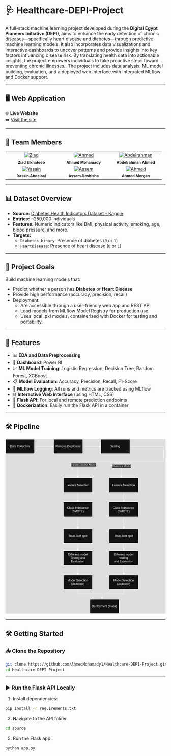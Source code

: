 # 🩺 Healthcare-DEPI-Project

A full-stack machine learning project developed during the **Digital Egypt Pioneers Initiative (DEPI)**, aims to enhance the early detection of chronic diseases—specifically heart disease and diabetes—through predictive machine learning models. It also incorporates data visualizations and interactive dashboards to uncover patterns and provide insights into key factors influencing disease risk. By translating health data into actionable insights, the project empowers individuals to take proactive steps toward preventing chronic illnesses.. The project includes data analysis, ML model building, evaluation, and a deployed web interface with integrated MLflow and Docker support.

---

## 🖥️ Web Application

🌐 **Live Website**  
➡️ [Visit the site](https://ahmedmohamady1.github.io/Healthcare-DEPI-Project/index.html)

---

## 👥 Team Members

<table>
  <tr>
    <!-- Row 1 -->
    <td align="center" width="150px">
      <a href="https://github.com/ZizoElkhateeb">
        <img src="https://avatars.githubusercontent.com/ZizoElkhateeb" width="80px;" alt="Ziad"/>
        <br />
        <sub><b>Ziad Elkhateeb</b></sub>
      </a>
      <br />
    </td>
    <td align="center" width="150px">
      <a href="https://github.com/AhmedMohamady1">
        <img src="https://avatars.githubusercontent.com/AhmedMohamady1" width="80px;" alt="Ahmed"/>
        <br />
        <sub><b>Ahmed Mohamady</b></sub>
      </a>
      <br />
    </td>
    <td align="center" width="150px">
      <a href="https://github.com/VALKAN00">
        <img src="https://avatars.githubusercontent.com/VALKAN00" width="80px;" alt="Abdelrahman"/>
        <br />
        <sub><b>Abdelrahman Ahmed</b></sub>
      </a>
      <br />
    </td>
  </tr>
  <tr>
    <!-- Row 2 -->
    <td align="center" width="150px">
      <a href="https://github.com/YassinAbdelaal">
        <img src="https://avatars.githubusercontent.com/YassinAbdelaal" width="80px;" alt="Yassin"/>
        <br />
        <sub><b>Yassin Abdelaal</b></sub>
      </a>
      <br />
    </td>
    <td align="center" width="150px">
      <a href="https://github.com/Assem118">
        <img src="https://avatars.githubusercontent.com/Assem118" width="80px;" alt="Assem"/>
        <br />
        <sub><b>Assem Deshisha</b></sub>
      </a>
      <br />
    </td>
    <td align="center" width="150px">
      <a href="https://github.com/AhmedMorgan9">
        <img src="https://avatars.githubusercontent.com/AhmedMorgan9" width="80px;" alt="Ahmed"/>
        <br />
        <sub><b>Ahmed Morgan</b></sub>
      </a>
      <br />
    </td>
  </tr>
</table>

---

## 📊 Dataset Overview

- **Source:** [Diabetes Health Indicators Dataset - Kaggle](https://www.kaggle.com/datasets/alexteboul/diabetes-health-indicators-dataset)
- **Entries:** ~250,000 individuals
- **Features:** Numeric indicators like BMI, physical activity, smoking, age, blood pressure, and more.
- **Targets:**
  - `Diabetes_binary`: Presence of diabetes (`0` or `1`)
  - `HeartDisease`: Presence of heart disease (`0` or `1`)

---

## 🧠 Project Goals

Build machine learning models that:
- Predict whether a person has **Diabetes** or **Heart Disease**
- Provide high performance (accuracy, precision, recall)
- Deployment:
  - Are accessible through a user-friendly web app and REST API
  - Load models from MLflow Model Registry for production use.
  - Uses local .pkl models, containerized with Docker for testing and portability.

---

## 🚀 Features

- 📊 **EDA and Data Preprocessing**
- 📶 **Dashboard**: Power BI
- 📈 **ML Model Training**: Logistic Regression, Decision Tree, Random Forest, XGBoost  
- 📋 **Model Evaluation**: Accuracy, Precision, Recall, F1-Score  
- 📌 **MLflow Logging**: All runs and metrics are tracked using MLflow  
- 🌐 **Interactive Web Interface** (using HTML, CSS)  
- 🧪 **Flask API**: For local and remote prediction endpoints  
- 🐳 **Dockerization**: Easily run the Flask API in a container

---

## 🛠️ Pipeline
![ML Lifecycle Diagram](ML_Life_Cycle.jpg)  

---

## 🛠️ Getting Started

### 📥 Clone the Repository

```bash
git clone https://github.com/AhmedMohamady1/Healthcare-DEPI-Project.git
cd Healthcare-DEPI-Project

```
---

### ▶️ Run the Flask API Locally
1. Install dependencies:
   
```bash
pip install -r requirements.txt
 ```
3. Navigate to the API folder
```bash
cd source
```
5. Run the Flask app:
   
```bash
python app.py
 ```
